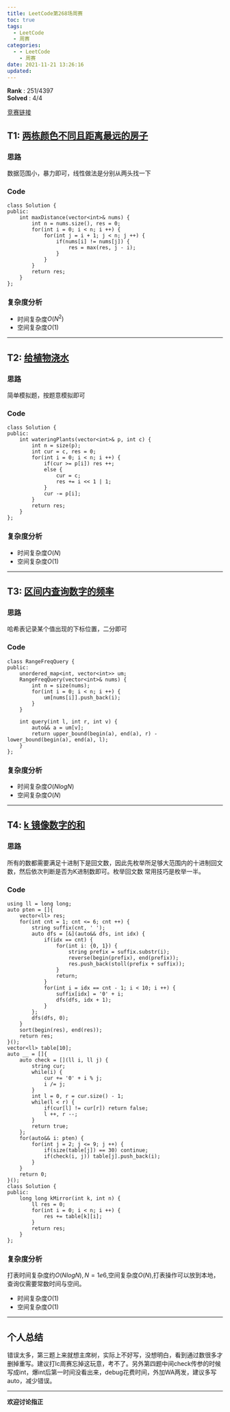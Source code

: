 ```yaml
---
title: LeetCode第268场周赛
toc: true
tags:
  - LeetCode
  - 周赛
categories:
  - - LeetCode
    - 周赛
date: 2021-11-21 13:26:16
updated:
---
```


**Rank** : 251/4397  
**Solved** : 4/4  

[竞赛链接](https://leetcode-cn.com/contest/weekly-contest-268/)  

<!--more-->

## T1: [两栋颜色不同且距离最远的房子](https://leetcode-cn.com/problems/two-furthest-houses-with-different-colors/)  

### 思路
数据范围小，暴力即可，线性做法是分别从两头找一下  
### Code
```
class Solution {
public:
    int maxDistance(vector<int>& nums) {
        int n = nums.size(), res = 0;
        for(int i = 0; i < n; i ++) {
            for(int j = i + 1; j < n; j ++) {
                if(nums[i] != nums[j]) {
                    res = max(res, j - i);
                }
            }
        }
        return res;
    }
};
```
### 复杂度分析

- 时间复杂度$O(N^2)$
- 空间复杂度$O(1)$
----

## T2: [给植物浇水](https://leetcode-cn.com/problems/watering-plants/)  

### 思路
简单模拟题，按题意模拟即可
### Code
```
class Solution {
public:
    int wateringPlants(vector<int>& p, int c) {
        int n = size(p);
        int cur = c, res = 0;
        for(int i = 0; i < n; i ++) {
            if(cur >= p[i]) res ++;
            else {
                cur = c;
                res += i << 1 | 1;
            }
            cur -= p[i];
        }
        return res;
    }
};
```
### 复杂度分析

- 时间复杂度$O(N)$
- 空间复杂度$O(1)$
----

## T3: [区间内查询数字的频率](https://leetcode-cn.com/problems/range-frequency-queries/)  

### 思路
哈希表记录某个值出现的下标位置，二分即可
### Code
```
class RangeFreqQuery {
public:
    unordered_map<int, vector<int>> um;
    RangeFreqQuery(vector<int>& nums) {
        int n = size(nums);
        for(int i = 0; i < n; i ++) {
            um[nums[i]].push_back(i);
        }
    }
    
    int query(int l, int r, int v) {
        auto&& a = um[v];
        return upper_bound(begin(a), end(a), r) - lower_bound(begin(a), end(a), l);
    }
};
```
### 复杂度分析
- 时间复杂度$O(NlogN)$
- 空间复杂度$O(N)$ 
----

## T4: [k 镜像数字的和](https://leetcode-cn.com/problems/sum-of-k-mirror-numbers/)  

### 思路
所有的数都需要满足十进制下是回文数，因此先枚举所足够大范围内的十进制回文数，然后依次判断是否为K进制数即可。枚举回文数 常用技巧是枚举一半。
### Code
```
using ll = long long;
auto pten = []{
    vector<ll> res;
    for(int cnt = 1; cnt <= 6; cnt ++) {
        string suffix(cnt, ' ');
        auto dfs = [&](auto&& dfs, int idx) {
            if(idx == cnt) {
                for(int i: {0, 1}) {
                    string prefix = suffix.substr(i);
                    reverse(begin(prefix), end(prefix));
                    res.push_back(stoll(prefix + suffix));
                }
                return;
            }
            for(int i = idx == cnt - 1; i < 10; i ++) {
                suffix[idx] = '0' + i;
                dfs(dfs, idx + 1);
            }
        };
        dfs(dfs, 0);
    }
    sort(begin(res), end(res));
    return res;
}();
vector<ll> table[10];
auto __ = []{
    auto check = [](ll i, ll j) {
        string cur;
        while(i) {
            cur += '0' + i % j;
            i /= j;
        }
        int l = 0, r = cur.size() - 1;
        while(l < r) {
            if(cur[l] != cur[r]) return false;
            l ++, r --;
        }
        return true;
    };
    for(auto&& i: pten) {
        for(int j = 2; j <= 9; j ++) {
            if(size(table[j]) == 30) continue;
            if(check(i, j)) table[j].push_back(i);
        }
    }
    return 0;
}();
class Solution {
public:
    long long kMirror(int k, int n) {
        ll res = 0;
        for(int i = 0; i < n; i ++) {
            res += table[k][i];
        }
        return res;
    }
};
```
### 复杂度分析
打表时间复杂度约$O(NlogN), N = 1e6$,空间复杂度$O(N)$,打表操作可以放到本地，查询仅需要常数时间与空间。    
- 时间复杂度$O(1)$
- 空间复杂度$O(1)$
----

## 个人总结  
错误太多，第三题上来就想主席树，实际上不好写，没想明白，看到通过数很多才删掉重写。建议打lc周赛忘掉这玩意，考不了。另外第四题中间check传参的时候写成int，爆int后第一时间没看出来，debug花费时间，外加WA两发，建议多写auto，减少错误。


----
**欢迎讨论指正**
